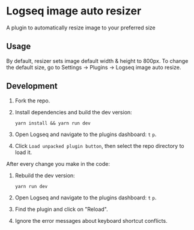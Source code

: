 # Logseq image auto resizer
A plugin to automatically resize image to your preferred size

## Usage
By default, resizer sets image default width & height to 800px. To change the default size, go to Settings -> Plugins -> Logseq image auto resize.

## Development
1.  Fork the repo.
2.  Install dependencies and build the dev version:

        yarn install && yarn run dev

3.  Open Logseq and navigate to the plugins dashboard: `t` `p`.
4.  Click `Load unpacked plugin button`, then select the repo directory to load it.

After every change you make in the code:
1.  Rebuild the dev version:

        yarn run dev

2.  Open Logseq and navigate to the plugins dashboard: `t` `p`.
3.  Find the plugin and click on "Reload".
4.  Ignore the error messages about keyboard shortcut conflicts.